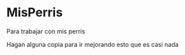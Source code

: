 # MisPerris
Para trabajar con mis perris

Hagan alguna copia para ir mejorando esto que es casi nada

